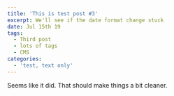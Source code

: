 ```yaml
---
title: 'This is test post #3'
excerpt: We'll see if the date format change stuck
date: Jul 15th 19
tags:
  - Third post
  - lots of tags
  - CMS
categories:
  - 'test, text only'
---
```

Seems like it did. That should make things a bit cleaner.
